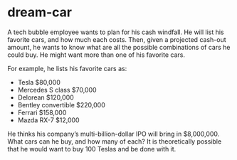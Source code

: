 # dream-car

A tech bubble employee wants to plan for his cash windfall. He will list his favorite cars, and how much each costs. Then, given a projected cash-out amount, he wants to know what are all the possible combinations of cars he could buy. He might want more than one of his favorite cars.

For example, he lists his favorite cars as:

- Tesla $80,000
- Mercedes S class $70,000
- Delorean $120,000
- Bentley convertible $220,000
- Ferrari $158,000
- Mazda RX-7 $12,000

He thinks his company’s multi-billion-dollar IPO will bring in $8,000,000. What cars can he buy, and how many of each? It is theoretically possible that he would want to buy 100 Teslas and be done with it.
